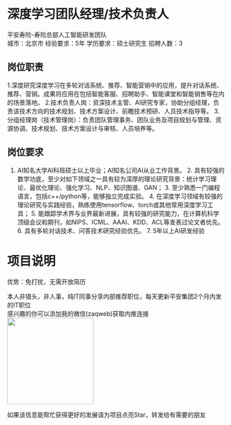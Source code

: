 # 深度学习团队经理/技术负责人
平安寿险-寿险总部人工智能研发团队  
城市：北京市 经验要求：5年 学历要求：硕士研究生  招聘人数：3

## 岗位职责
1.深度研究深度学习在多轮对话系统、推荐、智能营销中的应用，提升对话系统、推荐、营销。成果将应用在包括智能客服、招聘助手、智能课堂和智能销售等在内的场景落地。
   2.技术负责人岗：资深技术主管、AI研究专家，协助分组经理，负责该技术方向的技术规划、技术方案设计、前瞻技术预研、人员技术指导等。
   3.分组经理岗（技术管理岗）：负责团队管理事务、团队业务及项目规划与管理、资源协调、技术规划、技术方案设计与审核、人员培养等。

## 岗位要求
1. AI知名大学AI科班硕士以上毕业；AI知名公司AI从业工作背景。
   2. 具有较强的数学功底，至少对如下领域之一具有较为深厚的理论研究背景：统计学习理论、最优化理论、强化学习、NLP、知识图谱、GAN；
   3. 至少熟悉一门编程语言，包括c++/python等，能够独立完成实验。
   4. 在深度学习领域有较强的理论研究与实践经验，熟练使用tensorflow、torch或其他常用深度学习工具；
   5. 能跟踪学术界与业界最新进展，具有较强的研究能力，在计算机科学顶级会议和期刊，如NIPS、ICML、AAAI、KDD、ACL等发表过论文者优先。
   6. 具有多轮对话技术、问答技术研究经验优先。
   7. 5年以上AI研发经验

# 项目说明

优势：免打扰，无需开放简历

本人非猎头，非人事，纯IT同事分享内部推荐职位，每天更新平安集团2个月内发的IT职位  
感兴趣的你可以添加我的微信(zaqweb)获取内推连接  
<img src="https://github.com/zaqweb/PA-IT-JOBS/blob/master/WechatICode.jpeg"  height="200" width="200">

如果该信息能帮忙获得更好的发展请为项目点亮Star，转发给有需要的朋友




